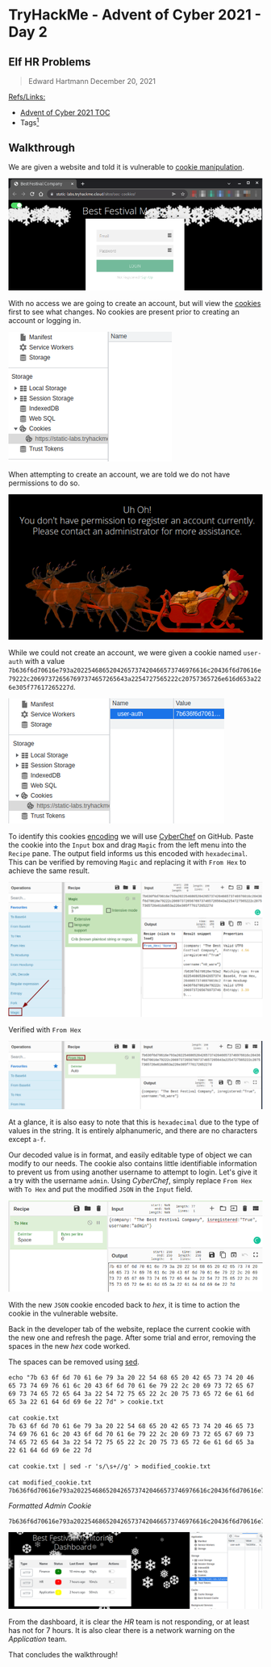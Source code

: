 # TryHackMe - Advent of Cyber 2021 - Day 2
## Elf HR Problems
> Edward Hartmann
> December 20, 2021

<u>Refs/Links:</u>
- [Advent of Cyber 2021 TOC](_AoC-2021_TOC.md)  
-  Tags[^1]

## Walkthrough
We are given a website and told it is vulnerable to [cookie manipulation](../../../knowledge-base/vulnerabilities/cookie_manipulation.md). 

![Vulnerable Landing Page](AoC-2021_Photos/5.0%20AoC-Day-2_12-19-21-Lading-Page.png)

With no access we are going to create an account, but will view the [cookies](../../../knowledge-base/concepts/web/cookies.md) first to see what changes. No cookies are present prior to creating an account or logging in. 

![No Cookies](AoC-2021_Photos/6.0%20AoC-Day-2_12-20-21-No-Cookies.png)

When attempting to create an account, we are told we do not have permissions to do so. 

![Cannot Create Account](AoC-2021_Photos/7.0%20AoC-Day-2_12-20-21-Cannot-Create-Account.png)

While we could not create an account, we were given a cookie named `user-auth` with a value `7b636f6d70616e793a2022546865204265737420466573746976616c20436f6d70616e79222c206973726567697374657265643a2254727565222c20757365726e616d653a226e305f77617265227d`.

![User-Auth Cookie](AoC-2021_Photos/8.0%20AoC-Day-2_12-20-21-User-Auth-Cookie.png)

To identify this cookies [encoding](../../../knowledge-base/concepts/encoding_decoding.md) we will use [CyberChef](https://gchq.github.io/CyberChef/) on GitHub. Paste the cookie into the `Input` box and drag `Magic` from the left menu into the `Recipe` pane. The output field informs us this encoded with `hexadecimal`. This can be verified by removing `Magic` and replacing it with `From Hex` to achieve the same result. 

![CyberChef Magic Decoding](AoC-2021_Photos/9.0%20AoC-Day-2_12-20-21-Magic-Decoding.png)

Verified with `From Hex`

![From Hex Decoding](AoC-2021_Photos/10.0%20AoC-Day-2_12-20-21-Hexdump-Decoding.png)

At a glance, it is also easy to note that this is `hexadecimal` due to the type of values in the string. It is entirely alphanumeric, and there are no characters except `a-f`. 

Our decoded value is in  format, and easily editable type of object we can modify to our needs. The cookie also contains little identifiable information to prevent us from using another username to attempt to login. Let's give it a try with the username `admin`. Using *CyberChef*, simply replace `From Hex` with `To Hex` and put the modified `JSON` in the `Input` field. 

![Modified Admin Cookie](AoC-2021_Photos/11.0%20AoC-Day-2_12-21-21-Modified-Admin-Cookie.png)

With the new `JSON` cookie encoded back to *hex*, it is time to action the cookie in the vulnerable website. 

Back in the developer tab of the website, replace the current cookie with the new one and refresh the page. After some trial and error, removing the spaces in the new *hex* code worked. 

The spaces can be removed using [sed](../../../tools/cli_utilities/sed.md). 

```
echo "7b 63 6f 6d 70 61 6e 79 3a 20 22 54 68 65 20 42 65 73 74 20 46 65 73 74 69 76 61 6c 20 43 6f 6d 70 61 6e 79 22 2c 20 69 73 72 65 67 69 73 74 65 72 65 64 3a 22 54 72 75 65 22 2c 20 75 73 65 72 6e 61 6d 65 3a 22 61 64 6d 69 6e 22 7d" > cookie.txt     

cat cookie.txt                                          
7b 63 6f 6d 70 61 6e 79 3a 20 22 54 68 65 20 42 65 73 74 20 46 65 73 74 69 76 61 6c 20 43 6f 6d 70 61 6e 79 22 2c 20 69 73 72 65 67 69 73 74 65 72 65 64 3a 22 54 72 75 65 22 2c 20 75 73 65 72 6e 61 6d 65 3a 22 61 64 6d 69 6e 22 7d

cat cookie.txt | sed -r 's/\s+//g' > modified_cookie.txt

cat modified_cookie.txt                                 
7b636f6d70616e793a2022546865204265737420466573746976616c20436f6d70616e79222c206973726567697374657265643a2254727565222c20757365726e616d653a2261646d696e227d
```

_Formatted Admin Cookie_
```
7b636f6d70616e793a2022546865204265737420466573746976616c20436f6d70616e79222c206973726567697374657265643a2254727565222c20757365726e616d653a2261646d696e227d
```

![Admin Dashboard Access](AoC-2021_Photos/12.0%20AoC-Day-2_12-21-21-Relload-Admin-Cookie.png)

From the dashboard, it is clear the *HR* team is not responding, or at least has not for 7 hours. It is also clear there is a network warning on the *Application* team.

That concludes the walkthrough!
</br>
</br>
</br>
</br>
</br>
</br>
</br>
</br>
</br>
</br>
</br>
</br>
</br>
</br>
</br>
</br>
</br>
</br>
</br>
</br>
</br>
</br>
</br>
</br>
</br>
</br>
</br>
</br>
</br>
</br>
</br>
</br>
</br>
</br>
</br>
</br>
</br>
</br>
</br>
</br>
</br>
</br>
</br>
</br>
</br>
</br>
</br>
</br>
</br>
</br>
</br>
</br>
</br>
</br>
</br>
</br>
</br>
</br>
</br>
</br>
</br>
</br>
</br>

[^1]: #cookies #authentication #webapp #encoding #hexe
[^2]: 